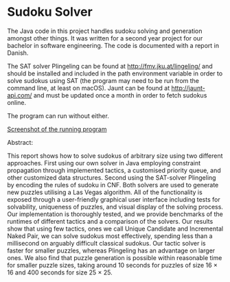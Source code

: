 # Sudoku Solver

The Java code in this project handles sudoku solving and generation amongst other things.
It was written for a second year project for our bachelor in software engineering.
The code is documented with a report in Danish.

The SAT solver Plingeling can be found at http://fmv.jku.at/lingeling/ and should be installed and included in the path environment variable in order to solve sudokus using SAT (the program may need to be run from the command line, at least on macOS).
Jaunt can be found at http://jaunt-api.com/ and must be updated once a month in order to fetch sudokus online.

The program can run without either.

[Screenshot of the running program](https://raw.githubusercontent.com/Henney/sudokusolver/master/program.png)

Abstract:

This report shows how to solve sudokus of arbitrary size using two different approaches.
First using our own solver in Java employing constraint propagation through implemented
tactics, a customised priority queue, and other customized data structures. Second using
the SAT-solver Plingeling by encoding the rules of sudoku in CNF. Both solvers are
used to generate new puzzles utilising a Las Vegas algorithm. All of the functionality is
exposed through a user-friendly graphical user interface including tests for solvability,
uniqueness of puzzles, and visual display of the solving process. Our implementation is
thoroughly tested, and we provide benchmarks of the runtimes of different tactics and a
comparison of the solvers.
Our results show that using few tactics, ones we call Unique Candidate and Incremental
Naked Pair, we can solve sudokus most effectively, spending less than a millisecond on
arguably difficult classical sudokus. Our tactic solver is faster for smaller puzzles, whereas
Plingeling has an advantage on larger ones. We also find that puzzle generation is possible
within reasonable time for smaller puzzle sizes, taking around 10 seconds for puzzles of
size 16 × 16 and 400 seconds for size 25 × 25.
